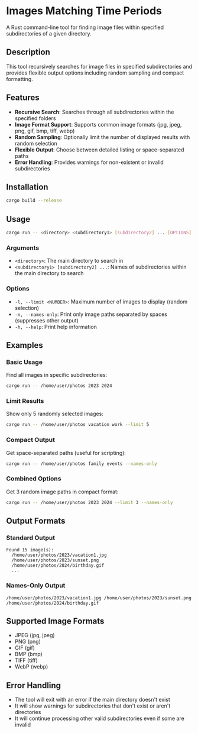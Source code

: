 # Images Matching Time Periods

A Rust command-line tool for finding image files within specified subdirectories of a given directory.

## Description

This tool recursively searches for image files in specified subdirectories and provides flexible output options including random sampling and compact formatting.

## Features

- **Recursive Search**: Searches through all subdirectories within the specified folders
- **Image Format Support**: Supports common image formats (jpg, jpeg, png, gif, bmp, tiff, webp)
- **Random Sampling**: Optionally limit the number of displayed results with random selection
- **Flexible Output**: Choose between detailed listing or space-separated paths
- **Error Handling**: Provides warnings for non-existent or invalid subdirectories

## Installation

```bash
cargo build --release
```

## Usage

```bash
cargo run -- <directory> <subdirectory1> [subdirectory2] ... [OPTIONS]
```

### Arguments

- `<directory>`: The main directory to search in
- `<subdirectory1> [subdirectory2] ...`: Names of subdirectories within the main directory to search

### Options

- `-l, --limit <NUMBER>`: Maximum number of images to display (random selection)
- `-n, --names-only`: Print only image paths separated by spaces (suppresses other output)
- `-h, --help`: Print help information

## Examples

### Basic Usage

Find all images in specific subdirectories:
```bash
cargo run -- /home/user/photos 2023 2024
```

### Limit Results

Show only 5 randomly selected images:
```bash
cargo run -- /home/user/photos vacation work --limit 5
```

### Compact Output

Get space-separated paths (useful for scripting):
```bash
cargo run -- /home/user/photos family events --names-only
```

### Combined Options

Get 3 random image paths in compact format:
```bash
cargo run -- /home/user/photos 2023 2024 --limit 3 --names-only
```

## Output Formats

### Standard Output
```
Found 15 image(s):
  /home/user/photos/2023/vacation1.jpg
  /home/user/photos/2023/sunset.png
  /home/user/photos/2024/birthday.gif
  ...
```

### Names-Only Output
```
/home/user/photos/2023/vacation1.jpg /home/user/photos/2023/sunset.png /home/user/photos/2024/birthday.gif
```

## Supported Image Formats

- JPEG (jpg, jpeg)
- PNG (png)
- GIF (gif)
- BMP (bmp)
- TIFF (tiff)
- WebP (webp)

## Error Handling

- The tool will exit with an error if the main directory doesn't exist
- It will show warnings for subdirectories that don't exist or aren't directories
- It will continue processing other valid subdirectories even if some are invalid
